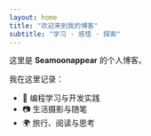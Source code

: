 ```yaml
---
layout: home
title: "欢迎来到我的博客"
subtitle: "学习 · 感悟 · 探索"
---
```


这里是 **Seamoonappear** 的个人博客。

我在这里记录：
- 🧠 编程学习与开发实践
- 📷 生活摄影与随笔
- 🌍 旅行、阅读与思考
